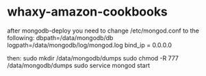 whaxy-amazon-cookbooks
========================

after mongodb-deploy you need to change /etc/mongod.conf to the following:
dbpath=/data/mongodb/db
logpath=/data/mongodb/log/mongod.log
bind_ip = 0.0.0.0

then:
sudo mkdir /data/mongodb/dumps
sudo chmod -R 777 /data/mongodb/dumps
sudo service mongod start
